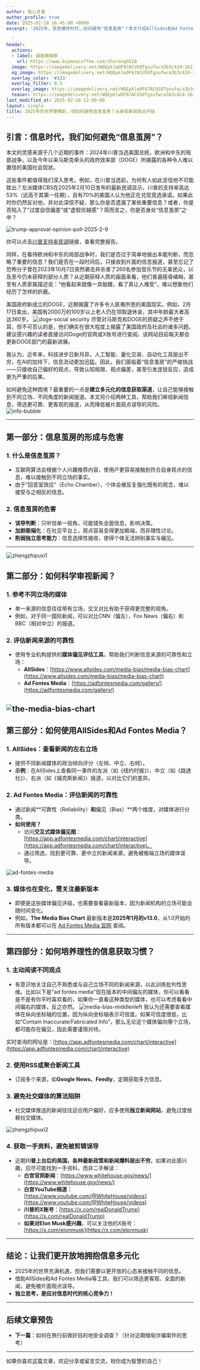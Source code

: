 ```yaml
---
author: 有心言者
author_profile: true
date: 2025-02-18 16:45:00 +0000
excerpt: '2025年，信息爆炸时代，如何避免"信息茧房"？本文介绍AllSides和Ad Fontes Media两大工具，帮你科学审视新闻，培养理性的信息获取习惯，拥抱信息多元化。

  '
header:
  actions:
  - label: 请我喝咖啡
    url: https://www.buymeacoffee.com/zhurong052Q
  image: https://imagedelivery.net/WQEpklwOF67ACUS0Tgsufw/a3b3c424-2611-4cb6-5693-c3fae006d200/public
  og_image: https://imagedelivery.net/WQEpklwOF67ACUS0Tgsufw/a3b3c424-2611-4cb6-5693-c3fae006d200/public
  overlay_color: '#333'
  overlay_filter: 0.5
  overlay_image: https://imagedelivery.net/WQEpklwOF67ACUS0Tgsufw/a3b3c424-2611-4cb6-5693-c3fae006d200/public
  teaser: https://imagedelivery.net/WQEpklwOF67ACUS0Tgsufw/a3b3c424-2611-4cb6-5693-c3fae006d200/public
last_modified_at: 2025-02-16 12:00:00
layout: single
title: 2025年的世界更精彩，但如何避免信息茧房？从审视新闻观点开始
---
```


## **引言：信息时代，我们如何避免“信息茧房”？**

本文的灵感来源于几个近期的事件：2024年川普当选美国总统，欧洲和中东的局部战争，以及今年以来马斯克牵头的政府效率部（DOGE）所揭露的各种令人难以置信的美国社会现状。

这些事件都值得我们深入思考。例如，在川普当选前，为何有人如此坚信他不可能胜出？左派媒体CBS在2025年2月10日发布的最新民调显示，川普的支持率高达53%（远高于其第一任期），且有70%的美国人认为他正在兑现竞选承诺。如果此时你仍然反对他，并对此深信不疑，那么你是否遗漏了某些重要信息？或者，你是否陷入了“过度自信偏差”或“虚假优越感”？简而言之，你是否身处“信息茧房”之中？

![trump-approval-opinion-poll-2025-2-9](https://imagedelivery.net/WQEpklwOF67ACUS0Tgsufw/10364f38-77d0-42d8-ca8e-fd2729ffd800/public)

你可以点击[川普支持率民调](https://www.cbsnews.com/news/trump-approval-opinion-poll-2025-2-9/)链接，查看完整报告。

同样，在看待欧洲和中东的局部战争时，我们是否过于简单地做出本能判断，而忽略了重要的信息？我们是否在一段时间后，只接收到片面的信息报道，甚至忘记了恐怖分子曾在2023年10月7日突然袭击并杀害了260名参加音乐节的无辜民众，以及至今仍未获释的部分人质？从近期获释人质的画面来看，他们普遍瘦骨嶙峋，甚至有人质家属描述说：“他看起来就像一具骷髅，看了真让人难受”，难以想象他们经历了怎样的折磨。

美国政府新成立的DOGE，近期揭露了许多令人匪夷所思的美国现实。例如，2月17日查出，美国有2000万的100岁以上老人仍在领取退休金，其中年龄最大者高达360岁。
![doge-social security](https://imagedelivery.net/WQEpklwOF67ACUS0Tgsufw/5810299e-61b9-4972-2812-3afac51a2e00/public)
尽管对马斯克和DOGE的质疑之声不绝于耳，但不可否认的是，他们确实在很大程度上揭露了美国政府及社会的诸多问题。建议感兴趣的读者直接访问Doge的官网或X账号进行查阅。该网站目前每天都会更新DOGE部门的最新进展。

我认为，近年来，科技进步日新月异，人工智能、量化交易、自动化工具层出不穷，在AI的加持下，信息流动更加迅猛。因此，我们面临着“信息茧房”的严峻挑战——只接收自己偏好的观点，导致认知局限、观点偏差，甚至引发连锁反应，造成更为严重的后果。

如何避免这种困境？最重要的一点是**建立多元化的信息获取渠道**，让自己能够接触到不同立场、不同角度的新闻报道。本文将介绍两种工具，帮助我们审视新闻信息，筛选更可靠、更客观的报道，从而降低被片面观点误导的风险。
![info-bubble](https://imagedelivery.net/WQEpklwOF67ACUS0Tgsufw/887100ea-ec1b-4a67-84f1-fed07b507800/public)
<!-- more -->

---

## **第一部分：信息茧房的形成与危害**
### **1. 什么是信息茧房？**
- 互联网算法会根据个人兴趣推荐内容，使用户更容易接触到符合自身观点的信息，难以接触到不同立场的事实。
- 由于“回音室效应”（Echo Chamber），个体会被反复强化既有的观念，难以接受与之相反的信息。

### **2. 信息茧房的危害**
- **误导判断**：只听信单一视角，可能错失全面信息，影响决策。
- **加剧极端化**：在社交平台上，观点容易变得更加极端，而非理性讨论。
- **削弱独立思考能力**：信息选择性接收，使得个体无法辨别事实与偏见。

---
![zhengzhipuxi1](https://imagedelivery.net/WQEpklwOF67ACUS0Tgsufw/a30d9395-c46b-4621-af1c-fd383714b700/public)

## **第二部分：如何科学审视新闻？**
### **1. 参考不同立场的媒体**
- 单一来源的信息往往带有立场，交叉对比有助于获得更完整的视角。
- 例如，对于同一国际新闻，可以对比CNN（偏左）、Fox News（偏右）和BBC（相对中立）的报道。

### **2. 评估新闻来源的可靠性**
- 使用专业机构提供的**媒体偏见评估工具**，帮助我们判断信息来源的可靠性和立场：
  - **AllSides**：[https://www.allsides.com/media-bias/media-bias-chart](https://www.allsides.com/media-bias/media-bias-chart)
  - **Ad Fontes Media**：[https://adfontesmedia.com/gallery/](https://adfontesmedia.com/gallery/)

![the-media-bias-chart](https://imagedelivery.net/WQEpklwOF67ACUS0Tgsufw/ec2e8274-252e-4327-1294-2e80560e1600/public)
---

## **第三部分：如何使用AllSides和Ad Fontes Media？**
### **1. AllSides：查看新闻的左右立场**
- 提供不同新闻媒体的政治倾向评分（左倾、中立、右倾）。
- **示例**：在AllSides上查看同一事件的左派（如《纽约时报》）、中立（如《路透社》）、右派（如《福克斯新闻》）报道，以对比它们的差异。

### **2. Ad Fontes Media：评估新闻的可靠性**
- 通过新闻**可靠性（Reliability）**和**偏见（Bias）**两个维度，对媒体进行分类。
- **如何使用？**
  - 访问**交互式媒体偏见图**：[https://app.adfontesmedia.com/chart/interactive](https://app.adfontesmedia.com/chart/interactive)。
  - 通过筛选，找到更可靠、更中立的新闻来源，避免被极端立场的媒体误导。

![ad-fontes-media](https://imagedelivery.net/WQEpklwOF67ACUS0Tgsufw/a447bfa3-254d-47e7-5a6e-aad9874dfc00/public)

### **3. 媒体也在变化，需关注最新版本**
- 即便是这些媒体偏见评级，也需要查看最新版本，因为新闻机构的立场可能会随时间变化。
- 例如，**The Media Bias Chart** 最新版本是**2025年1月的v13.0**，从1.0开始的所有版本都可以在 [Ad Fontes Media 官网](https://adfontesmedia.com/gallery/) 查阅。

---

## **第四部分：如何培养理性的信息获取习惯？**
### **1. 主动阅读不同观点**
- 有意识地关注自己不熟悉或与自己立场不同的新闻来源，以此训练批判性思维。比如以下是"ad fontes media"现在版本的中间偏左的媒体，你可以看看是不是有你平时喜欢看的，如果你一直看这种类型的媒体，也可以考虑看看中间偏右的媒体，反之亦然。
![media-bias-middlenleft](https://imagedelivery.net/WQEpklwOF67ACUS0Tgsufw/50a47581-5d88-4b45-570a-04b6fa7e8900/public)
我认为还需要查看媒体在纵向坐标轴的位置，因为纵向坐标轴表示可信度。如果可信度很低，比如“Contain Inaccurate/Fabricated Info”，那么无论这个媒体偏向哪个立场，都可能存在偏见，因此需要谨慎对待。

实时查询的网址是：[https://app.adfontesmedia.com/chart/interactive](https://app.adfontesmedia.com/chart/interactive)

### **2. 使用RSS或聚合新闻工具**
- 订阅多个来源，如**Google News、Feedly**，定期获取多方信息。

### **3. 避免社交媒体的算法陷阱**
- 社交媒体推送的新闻往往迎合用户偏好，应多使用**独立新闻网站**，避免过度依赖社交媒体。

![zhengzhipuxi2](https://imagedelivery.net/WQEpklwOF67ACUS0Tgsufw/7052cb51-0520-4b58-b8a0-6cf0d8b39f00/public)

### **4. 获取一手资料，避免被剪辑误导**
- 近期**川普上台后的美国，各种最新政策和新闻爆料层出不穷**。如果对此感兴趣，应尽可能找到一手资料，而非二手解读：
  - **白宫官网新闻**：[https://www.whitehouse.gov/news/](https://www.whitehouse.gov/news/)
  - **白宫YouTube频道**：[https://www.youtube.com/@WhiteHouse/videos](https://www.youtube.com/@WhiteHouse/videos)
  - **川普的X账号**：[https://x.com/realDonaldTrump](https://x.com/realDonaldTrump)
  - **如果对Elon Musk感兴趣**，可以关注他的X账号：[https://x.com/elonmusk](https://x.com/elonmusk)

---

## **结论：让我们更开放地拥抱信息多元化**
- 2025年的世界充满机遇，但我们需要以更开放的心态来接触不同的信息。
- 借助AllSides和Ad Fontes Media等工具，我们可以筛选更客观、全面的新闻，避免被片面观点误导。
- **独立思考，是应对信息时代的核心竞争力！**

---

## **后续文章预告**
- **下一篇**：如何在旅行前做好目的地安全调查？（针对近期缅甸诈骗案件的思考）

---

如果你喜欢这篇文章，欢迎分享或留言交流，祝你成为智慧的自己！